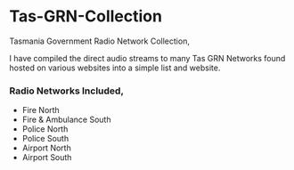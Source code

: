 # Tas-GRN-Collection
Tasmania Government Radio Network Collection,    

I have compiled the direct audio streams to many Tas GRN Networks found hosted on various websites into a simple list and website.    
    
### Radio Networks Included,      
- Fire North
- Fire & Ambulance South   
- Police North   
- Police South   
- Airport North
- Airport South
